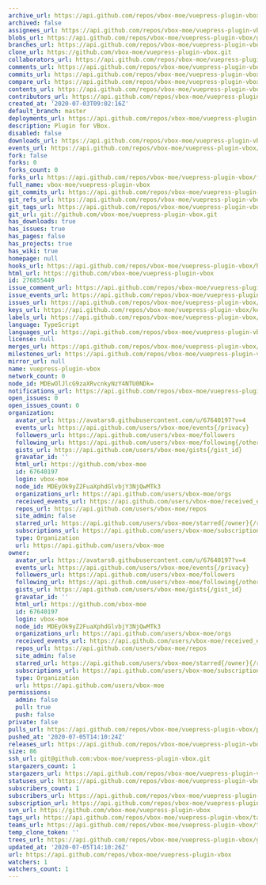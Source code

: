 ```yaml
---
archive_url: https://api.github.com/repos/vbox-moe/vuepress-plugin-vbox/{archive_format}{/ref}
archived: false
assignees_url: https://api.github.com/repos/vbox-moe/vuepress-plugin-vbox/assignees{/user}
blobs_url: https://api.github.com/repos/vbox-moe/vuepress-plugin-vbox/git/blobs{/sha}
branches_url: https://api.github.com/repos/vbox-moe/vuepress-plugin-vbox/branches{/branch}
clone_url: https://github.com/vbox-moe/vuepress-plugin-vbox.git
collaborators_url: https://api.github.com/repos/vbox-moe/vuepress-plugin-vbox/collaborators{/collaborator}
comments_url: https://api.github.com/repos/vbox-moe/vuepress-plugin-vbox/comments{/number}
commits_url: https://api.github.com/repos/vbox-moe/vuepress-plugin-vbox/commits{/sha}
compare_url: https://api.github.com/repos/vbox-moe/vuepress-plugin-vbox/compare/{base}...{head}
contents_url: https://api.github.com/repos/vbox-moe/vuepress-plugin-vbox/contents/{+path}
contributors_url: https://api.github.com/repos/vbox-moe/vuepress-plugin-vbox/contributors
created_at: '2020-07-03T09:02:16Z'
default_branch: master
deployments_url: https://api.github.com/repos/vbox-moe/vuepress-plugin-vbox/deployments
description: Plugin for VBox.
disabled: false
downloads_url: https://api.github.com/repos/vbox-moe/vuepress-plugin-vbox/downloads
events_url: https://api.github.com/repos/vbox-moe/vuepress-plugin-vbox/events
fork: false
forks: 0
forks_count: 0
forks_url: https://api.github.com/repos/vbox-moe/vuepress-plugin-vbox/forks
full_name: vbox-moe/vuepress-plugin-vbox
git_commits_url: https://api.github.com/repos/vbox-moe/vuepress-plugin-vbox/git/commits{/sha}
git_refs_url: https://api.github.com/repos/vbox-moe/vuepress-plugin-vbox/git/refs{/sha}
git_tags_url: https://api.github.com/repos/vbox-moe/vuepress-plugin-vbox/git/tags{/sha}
git_url: git://github.com/vbox-moe/vuepress-plugin-vbox.git
has_downloads: true
has_issues: true
has_pages: false
has_projects: true
has_wiki: true
homepage: null
hooks_url: https://api.github.com/repos/vbox-moe/vuepress-plugin-vbox/hooks
html_url: https://github.com/vbox-moe/vuepress-plugin-vbox
id: 276855449
issue_comment_url: https://api.github.com/repos/vbox-moe/vuepress-plugin-vbox/issues/comments{/number}
issue_events_url: https://api.github.com/repos/vbox-moe/vuepress-plugin-vbox/issues/events{/number}
issues_url: https://api.github.com/repos/vbox-moe/vuepress-plugin-vbox/issues{/number}
keys_url: https://api.github.com/repos/vbox-moe/vuepress-plugin-vbox/keys{/key_id}
labels_url: https://api.github.com/repos/vbox-moe/vuepress-plugin-vbox/labels{/name}
language: TypeScript
languages_url: https://api.github.com/repos/vbox-moe/vuepress-plugin-vbox/languages
license: null
merges_url: https://api.github.com/repos/vbox-moe/vuepress-plugin-vbox/merges
milestones_url: https://api.github.com/repos/vbox-moe/vuepress-plugin-vbox/milestones{/number}
mirror_url: null
name: vuepress-plugin-vbox
network_count: 0
node_id: MDEwOlJlcG9zaXRvcnkyNzY4NTU0NDk=
notifications_url: https://api.github.com/repos/vbox-moe/vuepress-plugin-vbox/notifications{?since,all,participating}
open_issues: 0
open_issues_count: 0
organization:
  avatar_url: https://avatars0.githubusercontent.com/u/67640197?v=4
  events_url: https://api.github.com/users/vbox-moe/events{/privacy}
  followers_url: https://api.github.com/users/vbox-moe/followers
  following_url: https://api.github.com/users/vbox-moe/following{/other_user}
  gists_url: https://api.github.com/users/vbox-moe/gists{/gist_id}
  gravatar_id: ''
  html_url: https://github.com/vbox-moe
  id: 67640197
  login: vbox-moe
  node_id: MDEyOk9yZ2FuaXphdGlvbjY3NjQwMTk3
  organizations_url: https://api.github.com/users/vbox-moe/orgs
  received_events_url: https://api.github.com/users/vbox-moe/received_events
  repos_url: https://api.github.com/users/vbox-moe/repos
  site_admin: false
  starred_url: https://api.github.com/users/vbox-moe/starred{/owner}{/repo}
  subscriptions_url: https://api.github.com/users/vbox-moe/subscriptions
  type: Organization
  url: https://api.github.com/users/vbox-moe
owner:
  avatar_url: https://avatars0.githubusercontent.com/u/67640197?v=4
  events_url: https://api.github.com/users/vbox-moe/events{/privacy}
  followers_url: https://api.github.com/users/vbox-moe/followers
  following_url: https://api.github.com/users/vbox-moe/following{/other_user}
  gists_url: https://api.github.com/users/vbox-moe/gists{/gist_id}
  gravatar_id: ''
  html_url: https://github.com/vbox-moe
  id: 67640197
  login: vbox-moe
  node_id: MDEyOk9yZ2FuaXphdGlvbjY3NjQwMTk3
  organizations_url: https://api.github.com/users/vbox-moe/orgs
  received_events_url: https://api.github.com/users/vbox-moe/received_events
  repos_url: https://api.github.com/users/vbox-moe/repos
  site_admin: false
  starred_url: https://api.github.com/users/vbox-moe/starred{/owner}{/repo}
  subscriptions_url: https://api.github.com/users/vbox-moe/subscriptions
  type: Organization
  url: https://api.github.com/users/vbox-moe
permissions:
  admin: false
  pull: true
  push: false
private: false
pulls_url: https://api.github.com/repos/vbox-moe/vuepress-plugin-vbox/pulls{/number}
pushed_at: '2020-07-05T14:10:24Z'
releases_url: https://api.github.com/repos/vbox-moe/vuepress-plugin-vbox/releases{/id}
size: 86
ssh_url: git@github.com:vbox-moe/vuepress-plugin-vbox.git
stargazers_count: 1
stargazers_url: https://api.github.com/repos/vbox-moe/vuepress-plugin-vbox/stargazers
statuses_url: https://api.github.com/repos/vbox-moe/vuepress-plugin-vbox/statuses/{sha}
subscribers_count: 1
subscribers_url: https://api.github.com/repos/vbox-moe/vuepress-plugin-vbox/subscribers
subscription_url: https://api.github.com/repos/vbox-moe/vuepress-plugin-vbox/subscription
svn_url: https://github.com/vbox-moe/vuepress-plugin-vbox
tags_url: https://api.github.com/repos/vbox-moe/vuepress-plugin-vbox/tags
teams_url: https://api.github.com/repos/vbox-moe/vuepress-plugin-vbox/teams
temp_clone_token: ''
trees_url: https://api.github.com/repos/vbox-moe/vuepress-plugin-vbox/git/trees{/sha}
updated_at: '2020-07-05T14:10:26Z'
url: https://api.github.com/repos/vbox-moe/vuepress-plugin-vbox
watchers: 1
watchers_count: 1
---
```


